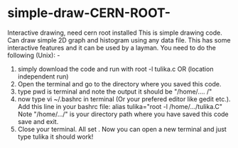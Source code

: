 # simple-draw-CERN-ROOT-
Interactive drawing,  need cern root installed 
This is simple drawing code. Can draw simple 2D graph and histogram using any data file. This has some 
interactive features and it can be used by a layman. 
You need to do the following (Unix): - 
1) simply download the code and run with root -l tulika.c
OR (location independent run) 
1) Open the terminal and go to the directory where you saved this code. 
2) type pwd is terminal and note the output it should be "/home/.... /"
3) now type    vi ~/.bashrc     in terminal (Or your prefered editor like gedit etc.). 
 Add this line in your bashrc file: 
alias tulika="root -l  /home/.../tulika.C"
Note "/home/.../" is your directory path where you have saved this code
save and exit. 
5) Close your terminal. 
All set . 
Now you can open a new terminal and just type tulika it should work! 
